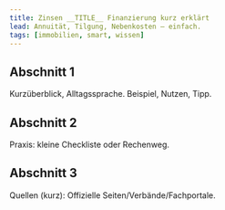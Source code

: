 ```yaml
---
title: Zinsen __TITLE__ Finanzierung kurz erklärt
lead: Annuität, Tilgung, Nebenkosten – einfach.
tags: [immobilien, smart, wissen]
---
```

## Abschnitt 1
Kurzüberblick, Alltagssprache. Beispiel, Nutzen, Tipp.

## Abschnitt 2
Praxis: kleine Checkliste oder Rechenweg.

## Abschnitt 3
Quellen (kurz): Offizielle Seiten/Verbände/Fachportale.
